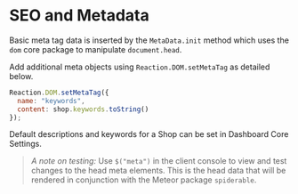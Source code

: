 # SEO and Metadata

Basic meta tag data is inserted by the `MetaData.init` method which uses the `dom` core package to manipulate `document.head`.

Add additional meta objects using `Reaction.DOM.setMetaTag` as detailed below.

```js
Reaction.DOM.setMetaTag({
  name: "keywords",
  content: shop.keywords.toString()
});
```

Default descriptions and keywords for a Shop can be set in Dashboard Core Settings.

> _A note on testing:_ Use `$("meta")` in the client console to view and test changes to the head meta elements. This is the head data that will be rendered in conjunction with the Meteor package `spiderable`.

